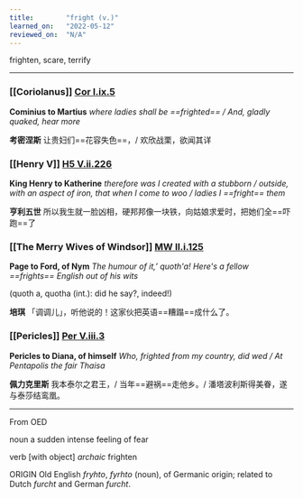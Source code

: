 ```yaml
---
title:        "fright (v.)"
learned_on:   "2022-05-12"
reviewed_on:  "N/A"
---
```


frighten, scare, terrify

-----

### [[Coriolanus]] [Cor I.ix.5](https://www.shakespeareswords.com/Public/Play.aspx?Act=1&Scene=9&WorkId=3#121291) 

**Cominius to Martius** *where ladies shall be ==frighted== / And, gladly quaked, hear more*

**考密涅斯** 让贵妇们==花容失色==，/ 欢欣战栗，欲闻其详

### [[Henry V]] [H5 V.ii.226](https://www.shakespeareswords.com/Public/Play.aspx?Act=5&Scene=2&WorkId=38#257268) 

**King Henry to Katherine** *therefore was I created with a stubborn / outside, with an aspect of iron, that when I come to woo / ladies I ==fright== them*

**亨利五世** 所以我生就一脸凶相，硬邦邦像一块铁，向姑娘求爱时，把她们全==吓跑==了

### [[The Merry Wives of Windsor]] [MW II.i.125](https://www.shakespeareswords.com/Public/Play.aspx?Act=2&Scene=1&WorkId=29#217140) 

**Page to Ford, of Nym** *The humour of it,’ quoth'a!  Here's a fellow ==frights== English out of his wits*

(quoth a, quotha (int.): did he say?, indeed!)

**培琪** 「调调儿」，听他说的！这家伙把英语==糟蹋==成什么了。

### [[Pericles]] [Per V.iii.3](https://www.shakespeareswords.com/Public/Play.aspx?Act=5&Scene=3&WorkId=16#172042) 

**Pericles to Diana, of himself** *Who, frighted from my country, did wed / At Pentapolis the fair Thaisa*

**佩力克里斯** 我本泰尔之君王，/ 当年==避祸==走他乡。/ 潘塔波利斯得美眷，遂与泰莎结鸾凰。

-----

From OED

noun a sudden intense feeling of fear

verb \[with object\] *archaic* frighten

ORIGIN Old English *fryhto*, *fyrhto* (noun), of Germanic origin; related to Dutch *furcht* and German *furcht*.
